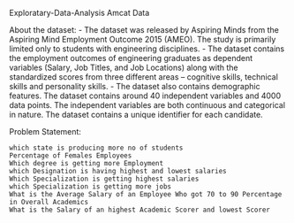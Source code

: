 Exploratary-Data-Analysis
Amcat Data

About the dataset:
    - The dataset was released by Aspiring Minds from the Aspiring Mind Employment Outcome 2015 (AMEO). The study is primarily limited only to students with engineering disciplines.
    - The dataset contains the employment outcomes of engineering graduates as dependent variables (Salary, Job Titles, and Job Locations) along with the standardized scores from three different areas – cognitive skills, technical skills and personality skills.
    - The dataset also contains demographic features. The dataset contains around 40 independent variables and 4000 data points. The independent variables are both continuous and categorical in nature. The dataset contains a unique identifier for each candidate.

Problem Statement:

    which state is producing more no of students
    Percentage of Females Employees
    Which degree is getting more Employment
    which Designation is having highest and lowest salaries
    Which Specialization is getting highest salaries
    which Specialization is getting more jobs
    What is the Average Salary of an Employee Who got 70 to 90 Percentage in Overall Academics
    What is the Salary of an highest Academic Scorer and lowest Scorer

